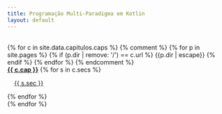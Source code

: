 ```yaml
---
title: Programação Multi-Paradigma em Kotlin
layout: default
---
```


<br>
{% for c in site.data.capitulos.caps %}
{% comment %}
  {% for p in site.pages %}
        {% if (p.dir | remove: '/') == c.url %}
          {{p.dir | escape}}
        {% endif %}
      {% endfor %}
{% endcomment %}

<section>
<b><a href="{{c.url}}">{{ c.cap }}</a></b>
{% for s in c.secs %}
   <p>&nbsp;&nbsp;&nbsp;&nbsp;<a href="{{c.url}}/{{s.url}}">{{ s.sec }}</a></p>
{% endfor %}
</section>
{% endfor %}
